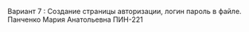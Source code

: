 Вариант 7 : Создание страницы авторизации, логин пароль в файле. Панченко Мария Анатольевна ПИН-221  
